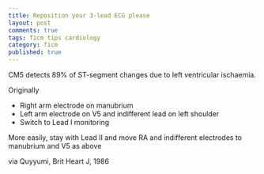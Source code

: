 ```yaml
---
title: Reposition your 3-lead ECG please
layout: post
comments: true
tags: ficm tips cardiology
category: ficm
published: true
---
```


CM5 detects 89% of ST-segment changes due to left ventricular ischaemia.

Originally 

- Right arm electrode on manubrium
- Left arm electrode on V5 and indifferent lead on left shoulder
- Switch to Lead I monitoring

More easily, stay with Lead II and move RA and indifferent electrodes to manubrium and V5 as above

via Quyyumi, Brit Heart J, 1986
